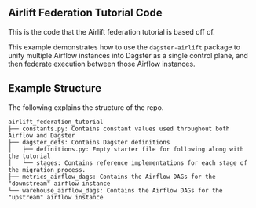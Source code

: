 ## Airlift Federation Tutorial Code

This is the code that the Airlift federation tutorial is based off of.

This example demonstrates how to use the `dagster-airlift` package to unify multiple Airflow instances into Dagster as a single control plane, and then federate execution between those Airflow instances.

## Example Structure

The following explains the structure of the repo.

```plaintext
airlift_federation_tutorial
├── constants.py: Contains constant values used throughout both Airflow and Dagster
├── dagster_defs: Contains Dagster definitions
│   ├── definitions.py: Empty starter file for following along with the tutorial
│   └── stages: Contains reference implementations for each stage of the migration process.
├── metrics_airflow_dags: Contains the Airflow DAGs for the "downstream" airflow instance
└── warehouse_airflow_dags: Contains the Airflow DAGs for the "upstream" airflow instance
```
